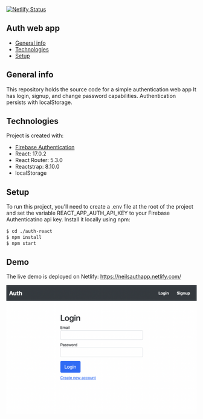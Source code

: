 [![Netlify Status](https://api.netlify.com/api/v1/badges/6b88497b-00da-45bc-a630-266ac44c2fca/deploy-status)](https://app.netlify.com/sites/neilsauthapp/deploys)

## Auth web app

- [General info](#general-info)
- [Technologies](#technologies)
- [Setup](#setup)

## General info

This repository holds the source code for a simple authentication web app It has login, signup, and change password capabilities. Authentication persists with localStorage.

## Technologies

Project is created with:

- [Firebase Authentication](https://firebase.google.com/products/auth)
- React: 17.0.2
- React Router: 5.3.0
- Reactstrap: 8.10.0
- localStorage

## Setup

To run this project, you'll need to create a .env file at the root of the project and set the variable REACT_APP_AUTH_API_KEY to your Firebase Authenticatino api key. Install it locally using npm:

```
$ cd ./auth-react
$ npm install
$ npm start
```

## Demo

The live demo is deployed on Netlify: https://neilsauthapp.netlify.com/

![Homepage screenshot](screenshot.png)
